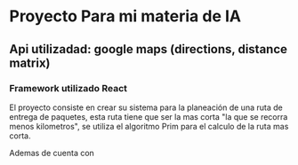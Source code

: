 # Proyecto Para mi materia de IA

## Api utilizadad: google maps (directions, distance matrix)
### Framework utilizado React

El proyecto consiste en crear su sistema para la planeación de una ruta de entrega de paquetes, esta ruta tiene que ser la mas corta "la que se recorra menos kilometros",
se utiliza el algoritmo Prim para el calculo de la ruta mas corta.

Ademas de cuenta con 

